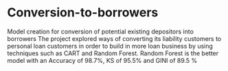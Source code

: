 # Conversion-to-borrowers
Model creation for conversion of potential existing depositors into borrowers
The project explored ways of converting its liability customers to personal loan 
customers in order to build in more loan business by using techniques such as CART and 
Random Forest. Random Forest is the better model with an Accuracy of 98.7%, KS of 
95.5% and GINI of 89.5 %
